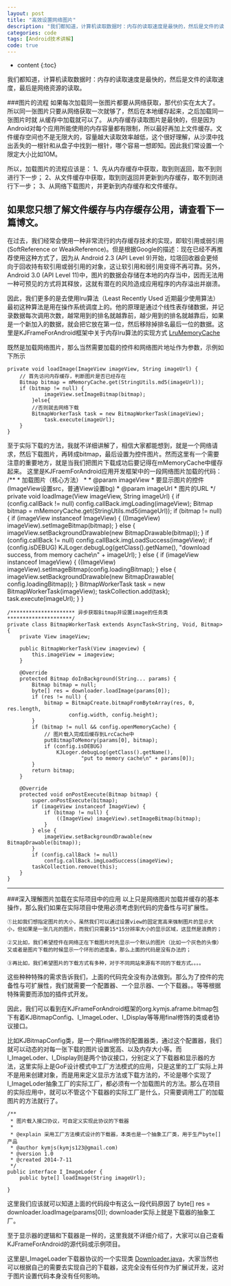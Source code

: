 ```yaml
---
layout: post
title: "高效设置网络图片"
description: "我们都知道，计算机读取数据时：内存的读取速度是最快的，然后是文件的读取速度，最后是网络资源的读取。"
categories: code
tags: [Android技术讲解]
code: true
---
```


* content
{:toc}

我们都知道，计算机读取数据时：内存的读取速度是最快的，然后是文件的读取速度，最后是网络资源的读取。

###图片的流程
如果每次加载同一张图片都要从网络获取，那代价实在太大了。所以同一张图片只要从网络获取一次就够了，然后在本地缓存起来，之后加载同一张图片时就 从缓存中加载就可以了。
从内存缓存读取图片是最快的，但是因为Android对每个应用所能使用的内存容量都有限制，所以最好再加上文件缓存。文件缓存空间也不是无限大的，容量越大读取效率越低，这个很好理解，从沙漠中找出丢失的一根针和从盘子中找到一根针，哪个容易一想即知。因此我们常设置一个限定大小比如10M。

所以，加载图片的流程应该是：
    1、先从内存缓存中获取，取到则返回，取不到则进行下一步；
    2、从文件缓存中获取，取到则返回并更新到内存缓存，取不到则进行下一步；
    3、从网络下载图片，并更新到内存缓存和文件缓存。

如果您只想了解文件缓存与内存缓存公用，请查看下一篇博文。
----
在过去，我们经常会使用一种非常流行的内存缓存技术的实现，即软引用或弱引用 (SoftReference or WeakReference)。但是根据Google的描述：现在已经不再推荐使用这种方式了，因为从 Android 2.3 (API Level 9)开始，垃圾回收器会更倾向于回收持有软引用或弱引用的对象，这让软引用和弱引用变得不再可靠。另外，Android 3.0 (API Level 11)中，图片的数据会存储在本地的内存当中，因而无法用一种可预见的方式将其释放，这就有潜在的风险造成应用程序的内存溢出并崩溃。

因此，我们更多的是去使用lru算法（Least Recently Used 近期最少使用算法）最初这种算法是用在操作系统调度上的。他的原理是通过个线性表存储数据，并记录数据每次调用次数，越常用到的排名就越靠前，越少用到的排名就越靠后，如果是一个新加入的数据，就会把它放在第一位，然后移除掉排名最后一位的数据。这里是KJFrameForAndroid框架中关于内存lru算法的实现方式 [LruMemoryCache](https://github.com/kymjs/KJFrameForAndroid/blob/master/KJFrame/src/org/kymjs/kjframe/bitmap/helper/MemoryLruCache.java)

既然是加载网络图片，那么当然需要加载的控件和网络图片地址作为参数，示例如下所示

    private void loadImage(ImageView imageView, String imageUrl) {
        // 首先访问内存缓存，判断图片是否已经存在
        Bitmap bitmap = mMemoryCache.get(StringUtils.md5(imageUrl));
        if (bitmap != null) {
                imageView.setImageBitmap(bitmap);
            }else{ 
            //否则就去网络下载
            BitmapWorkerTask task = new BitmapWorkerTask(imageView);
                task.execute(imageUrl);
        }
    }

至于实际下载的方法，我就不详细讲解了，相信大家都能想到，就是一个网络请求，然后下载图片，再转成bitmap，最后设置为控件图片。然而这里有一个需要注意的重要地方，就是当我们把图片下载成功后要记得在mMemoryCache中缓存起来。
这里是KJFraemForAndroid应用开发框架中的一段网络图片加载的代码：
        /**
         * 加载图片（核心方法）
         * 
         * @param imageView
         *            要显示图片的控件(ImageView设置src，普通View设置bg)
         * @param imageUrl
         *            图片的URL
         */
        private void loadImage(View imageView, String imageUrl) {
            if (config.callBack != null)
                config.callBack.imgLoading(imageView);
            Bitmap bitmap = mMemoryCache.get(StringUtils.md5(imageUrl));
            if (bitmap != null) {
                if (imageView instanceof ImageView) {
                    ((ImageView) imageView).setImageBitmap(bitmap);
                } else {
                    imageView.setBackgroundDrawable(new BitmapDrawable(bitmap));
                }
                if (config.callBack != null)
                    config.callBack.imgLoadSuccess(imageView);
                if (config.isDEBUG)
                    KJLoger.debugLog(getClass().getName(),
                            "download success, from memory cache\n" + imageUrl);
            } else {
                if (imageView instanceof ImageView) {
                    ((ImageView) imageView).setImageBitmap(config.loadingBitmap);
                } else {
                    imageView.setBackgroundDrawable(new BitmapDrawable(
                            config.loadingBitmap));
                }
                BitmapWorkerTask task = new BitmapWorkerTask(imageView);
                taskCollection.add(task);
                task.execute(imageUrl);
            }
        }
        
    /********************* 异步获取Bitmap并设置image的任务类 *********************/
    private class BitmapWorkerTask extends AsyncTask<String, Void, Bitmap> {
        private View imageView;
 
        public BitmapWorkerTask(View imageview) {
            this.imageView = imageview;
        }
 
        @Override
        protected Bitmap doInBackground(String... params) {
            Bitmap bitmap = null;
            byte[] res = downloader.loadImage(params[0]);
            if (res != null) {
                bitmap = BitmapCreate.bitmapFromByteArray(res, 0, res.length,
                        config.width, config.height);
            }
            if (bitmap != null && config.openMemoryCache) {
                // 图片载入完成后缓存到LrcCache中
                putBitmapToMemory(params[0], bitmap);
                if (config.isDEBUG)
                    KJLoger.debugLog(getClass().getName(),
                            "put to memory cache\n" + params[0]);
            }
            return bitmap;
        }
 
        @Override
        protected void onPostExecute(Bitmap bitmap) {
            super.onPostExecute(bitmap);
            if (imageView instanceof ImageView) {
                if (bitmap != null) {
                    ((ImageView) imageView).setImageBitmap(bitmap);
                }
            } else {
                imageView.setBackgroundDrawable(new BitmapDrawable(bitmap));
            }
            if (config.callBack != null)
                config.callBack.imgLoadSuccess(imageView);
            taskCollection.remove(this);
        }
    }
<hr/>

###深入理解图片加载在实际项目中的应用
 以上只是网络图片加载并缓存的基本操作，那么我们如果在实际项目中使用必须考虑到代码的完备性与可扩展性。

    ①比如我们想指定图片的大小，虽然我们可以通过设置view的固定宽高来强制图片的显示大小，但如果是一张几兆的图片，而我们只需要15*15分辨率大小的显示区域，这显然是浪费的；

    ②又比如，我们希望控件在网络正在下载图片时先显示一个默认的图片（比如一个灰色的头像）又或者是图片下载的时候显示一个环形的进度条，那么上面的代码是没有办法的；

    ③再比如，我们希望图片的下载方式有多种，对于不同网站来源有不同的下载方式。。。。


这些种种特殊的需求告诉我们，上面的代码完全没有办法做到。那么为了控件的完备性与可扩展性，我们就需要一个配置器、一个显示器、一个下载器。。等等根据特殊需要而添加的插件式开发。

因此，我们可以看到在KJFrameForAndroid框架的org.kymjs.aframe.bitmap包下有着KJBitmapConfig、I_ImageLoder、I_Display等等用final修饰的类或者协议接口。

比如KJBitmapConfig类，是一个用final修饰的配置器类，通过这个配置器，我们就可以动态的对每一张下载的图片设置宽高、以及内存大小等。而I_ImageLoder、I_Display则是两个协议接口，分别定义了下载器和显示器的方法，这里实际上是GoF设计模式中工厂方法模式的应用，只是这里的工厂实际上并不是用来创建对象，而是用来定义显示方法或下载方法的，不论是哪个实现了I_ImageLoder抽象工厂的实际工厂，都必须有一个加载图片的方法。那么在项目的实际应用中，就可以不管这个下载器的实际工厂是什么，只需要调用工厂的加载图片的方法就行了。

    /**
     * 图片载入接口协议，可自定义实现此协议的下载器
     * 
     * @explain 采用工厂方法模式设计的下载器，本类也是一个抽象工厂类，用于生产byte[]产品
     * @author kymjs(kymjs123@gmail.com)
     * @version 1.0
     * @created 2014-7-11
     */
    public interface I_ImageLoder {
        public byte[] loadImage(String imageUrl);
     
    }

这里我们应该就可以知道上面的代码段中有这么一段代码原因了 
    byte[] res = downloader.loadImage(params[0]);
    downloader实际上就是下载器的抽象工厂。

至于显示器的逻辑和下载器是一样的，这里我就不详细介绍了，大家可以自己查看KJFrameForAndroid的源代码或示例项目。

这里是I_ImageLoader下载器协议的一个实现类 [Downloader.java](https://github.com/kymjs/KJFrameForAndroid/blob/master/KJFrame/src/org/kymjs/kjframe/bitmap/BitmapDownloader.java)，大家当然也可以根据自己的需要去实现自己的下载器，这完全没有任何作为扩展试开发，这对于图片设置代码本身没有任何影响。
